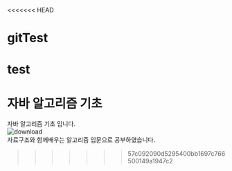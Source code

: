 <<<<<<< HEAD
# gitTest
test
=======
# 자바 알고리즘 기초 
자바 알고리즘 기초 입니다.</br>
![download](https://github.com/kihoo-ni/java-algorithm-beginner/assets/140569678/503a2cbc-834a-4cf1-8745-5c0b309a56cb) </br>
자료구조와 함께배우는 알고리즘 입문으로 공부하였습니다. 
>>>>>>> 57c092090d5295400bb1697c766500149a1947c2
